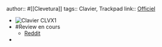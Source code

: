 author:: #[[Clevetura]]
tags:: Clavier, Trackpad
link:: [Officiel](https://clvx.one/)

- ![Clavier CLVX1](https://clvx.one/_next/image?url=https%3A%2F%2Fbackend.clvx1.com%2Fwp-content%2Fuploads%2F2023%2F05%2F11.webp&w=1080&q=100)
- #Review en cours
	- [Reddit](https://www.reddit.com/r/ErgoMechKeyboards/comments/16n1psk/not_just_a_keyboard_my_experience_of_testing_a/)
-